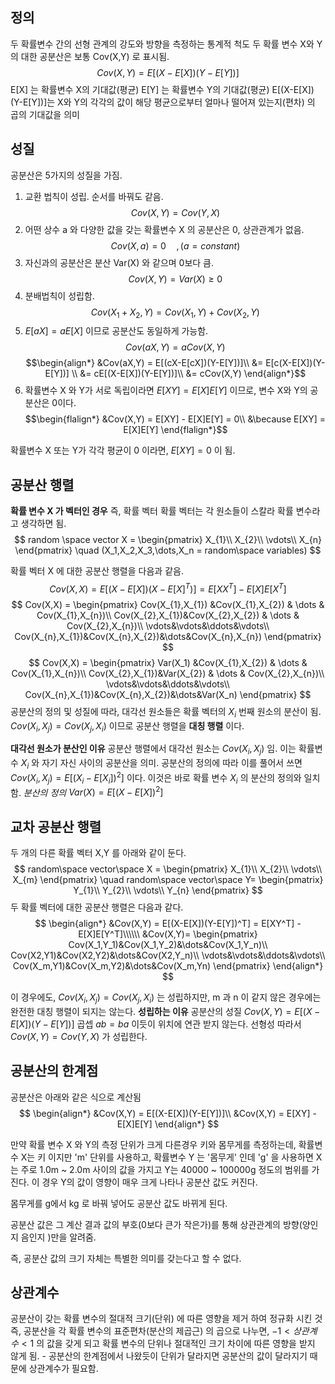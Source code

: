 ## 정의 

두 확률변수 간의 선형 관계의 강도와 방향을 측정하는 통계적 척도
	두 확률 변수 X와 Y의 대한 공분산은 보통 Cov(X,Y) 로 표시됨.
	$$Cov(X,Y) = E[(X-E[X])(Y-E[Y])]$$
	E[X] 는 확률변수 X의 기대값(평균)
	E[Y] 는 확률변수 Y의 기대값(평균)
	E[(X-E[X])(Y-E[Y])]는 X와 Y의 각각의 값이 해당 평균으로부터 얼마나 떨어져 있는지(편차) 의 곱의 기대값을 의미



## 성질

공분산은 5가지의 성질을 가짐.
1) 교환 법칙이 성립. 순서를 바꿔도 같음.
	$$Cov(X,Y) = Cov(Y,X)$$
2) 어떤 상수 a 와 다양한 값을 갖는 확률변수 X 의 공분산은 0, 상관관계가 없음.
	$$Cov(X,a) = 0\quad ,(a = constant)$$
3) 자신과의 공분산은 분산 Var(X) 와 같으며 0보다 큼.
	$$Cov(X,Y) = Var(X) \geq 0$$
4) 분배법칙이 성립함.
	$$Cov(X_1 + X_2,Y) = Cov(X_1, Y) + Cov(X_2,Y)$$
5) $E[aX] = aE[X]$ 이므로 공분산도 동일하게 가능함.
	$$Cov(aX,Y) = aCov(X,Y)$$
	$$\begin{align*}
	&Cov(aX,Y) = E[(cX-E[cX])(Y-E[Y])]\\
	&= E[c(X-E[X])(Y-E[Y])] \\
	&= cE[(X-E[X])(Y-E[Y])]\\
	&= cCov(X,Y)
	\end{align*}$$
6) 확률변수 X 와 Y가 서로 독립이라면 $E[XY] = E[X]E[Y]$ 이므로, 변수 X와 Y의 공분산은 0이다.
	$$\begin{flalign*}
	&Cov(X,Y) = E[XY] - E[X]E[Y] = 0\\
	&\because E[XY] = E[X]E[Y]
	\end{flalign*}$$

확률변수 X 또는 Y가 각각 평균이 0 이라면, $E[XY] = 0$ 이 됨.



## 공분산 행렬

**확률 변수 X 가 벡터인 경우**
	즉, 확률 벡터
	확률 벡터는 각 원소들이 스칼라 확률 변수라고 생각하면 됨.
	$$
	random \space vector X = \begin{pmatrix}
	X_{1}\\
	X_{2}\\
	\vdots\\
	X_{n}
	\end{pmatrix}
	\quad (X_1,X_2,X_3,\dots,X_n = random\space variables)
	$$

확률 벡터 X 에 대한 공분산 행렬을 다음과 같음.
$$
Cov(X,X) = E[(X-E[X])(X-E[X]^T)] = E[XX^T] - E[X]E[X^T] 
$$
$$
Cov(X,X) = 
\begin{pmatrix}
Cov(X_{1},X_{1}) &Cov(X_{1},X_{2}) & \dots & Cov(X_{1},X_{n})\\
Cov(X_{2},X_{1})&Cov(X_{2},X_{2}) & \dots & Cov(X_{2},X_{n})\\
\vdots&\vdots&\ddots&\vdots\\
Cov(X_{n},X_{1})&Cov(X_{n},X_{2})&\dots&Cov(X_{n},X_{n})
\end{pmatrix}
$$
$$
Cov(X,X) = 
\begin{pmatrix}
Var(X_1) &Cov(X_{1},X_{2}) & \dots & Cov(X_{1},X_{n})\\
Cov(X_{2},X_{1})&Var(X_{2}) & \dots & Cov(X_{2},X_{n})\\
\vdots&\vdots&\ddots&\vdots\\
Cov(X_{n},X_{1})&Cov(X_{n},X_{2})&\dots&Var(X_n)
\end{pmatrix}
$$
공분산의 정의 및 성질에 따라, 대각선 원소들은 확률 벡터의 $X_i$ 번째 원소의 분산이 됨.
$Cov(X_i,X_j) = Cov(X_j,X_i)$ 이므로 공분산 행렬을 **대칭 행렬** 이다.


**대각선 원소가 분산인 이유**
공분산 행렬에서 대각선 원소는 $Cov(X_i,X_j)$ 임. 이는 확률변수 $X_i$ 와 자기 자신 사이의 공분산을 의미.
공분산의 정의에 따라 이를 풀어서 쓰면 $Cov(X_i,X_j) = E[(X_i-E[X_i])^2]$ 이다.
이것은 바로 확률 변수 $X_i$ 의 분산의 정의와 일치함.
	_분산의 정의_
	$Var(X) =  E[(X-E[X])^2]$


## 교차 공분산 행렬

두 개의 다른 확률 벡터 X,Y 를 아래와 같이 둔다.
$$
random\space vector\space X =
\begin{pmatrix}
X_{1}\\
X_{2}\\
\vdots\\
X_{m}
\end{pmatrix}
\quad
random\space vector\space Y=
\begin{pmatrix}
Y_{1}\\
Y_{2}\\
\vdots\\
Y_{n}
\end{pmatrix}
$$
두 확률 벡터에 대한 공분산 행렬은 다음과 같다.
$$
\begin{align*}
&Cov(X,Y) = E[(X-E[X])(Y-E[Y])^T] = E[XY^T] - E[X]E[Y^T]\\\\\\
&Cov(X,Y)=
	\begin{pmatrix}
	Cov(X_1,Y_1)&Cov(X_1,Y_2)&\dots&Cov(X_1,Y_n)\\
	Cov(X2,Y1)&Cov(X2,Y2)&\dots&Cov(X2,Y_n)\\
	\vdots&\vdots&\ddots&\vdots\\
	Cov(X_m,Y1)&Cov(X_m,Y2)&\dots&Cov(X_m,Yn)
	\end{pmatrix}
\end{align*}
$$

이 경우에도, $Cov(X_i,X_j)=Cov(X_j,X_i)$ 는 성립하지만, m 과 n 이 같지 않은 경우에는 완전한 대칭 행렬이 되지는 않는다.
**성립하는 이유**
	공분산의 성질
		$Cov(X,Y) = E[(X-E[X])(Y-E[Y])]$
		곱셉 $ab = ba$ 이듯이 위치에 연관 받지 않는다. 선형성
		따라서 $Cov(X,Y) = Cov(Y,X)$ 가 성립한다.

## 공분산의 한계점
공분산은 아래와 같은 식으로 계산됨
$$
\begin{align*}
&Cov(X,Y) = E[(X-E[X])(Y-E[Y])]\\
&Cov(X,Y) = E[XY] - E[X]E[Y]
\end{align*}
$$

만약 확률 변수 X 와 Y의 측정 단위가 크게 다른경우
키와 몸무게를 측정하는데, 확률변수 X는 키 이지만 'm' 단위를 사용하고, 확률변수 Y 는 '몸무게' 인데 'g' 을 사용하면 X는 주로 1.0m ~ 2.0m 사이의 값을 가지고 Y는 40000 ~ 100000g 정도의 범위를 가진다. 이 경우 Y의 값이 영향이 매우 크게 나타나 공분산 값도 커진다.

몸무게를 g에서 kg 로 바꿔 넣어도 공분산 값도 바뀌게 된다.

공분산 값은 그 계산 결과 값의 부호(0보다 큰가 작은가)를 통해 상관관계의 방향(양인지 음인지 )만을 알려줌.

즉, 공분산 값의 크기 자체는 특별한 의미를 갖는다고 할 수 없다.


## 상관계수

공분산이 갖는 확률 변수의 절대적 크기(단위) 에 따른 영향을 제거 하여 정규화 시킨 것
	즉, 공분산을 각 확률 변수의 표준편차(분산의 제곱근) 의 곱으로 나누면, $-1< 상관계수 < 1$  의 값을 갖게 되고 확률 변수의 단위나 절대적인 크기 차이에 따른 영향을 받지 않게 됨.
		- 공분산의 한계점에서 나왔듯이 단위가 달라지면 공분산의 값이 달라지기 때문에 상관계수가 필요함.
	